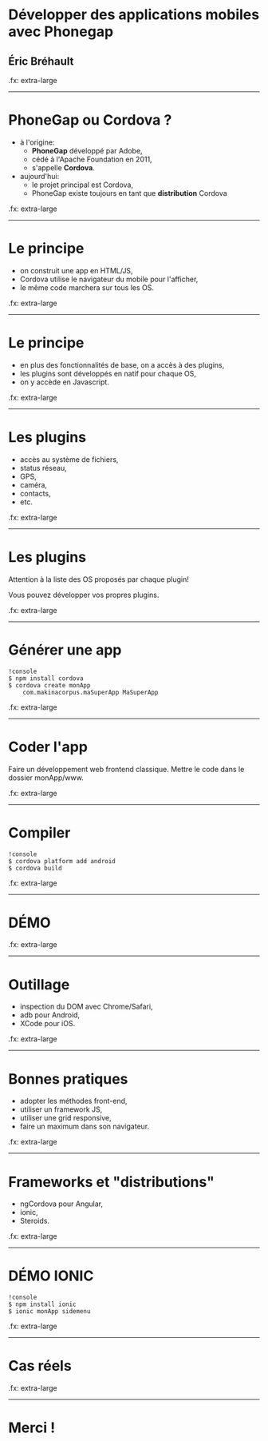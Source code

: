 # Développer des applications mobiles avec Phonegap
## Éric Bréhault

.fx: extra-large

--------------------------------------------------------------------------------

# PhoneGap ou Cordova ?

- à l'origine:
    - **PhoneGap** développé par Adobe,
    - cédé à l'Apache Foundation en 2011,
    - s'appelle **Cordova**.
- aujourd'hui:
    - le projet principal est Cordova,
    - PhoneGap existe toujours en tant que **distribution** Cordova

.fx: extra-large

--------------------------------------------------------------------------------

# Le principe

- on construit une app en HTML/JS,
- Cordova utilise le navigateur du mobile pour l'afficher,
- le même code marchera sur tous les OS.

.fx: extra-large

--------------------------------------------------------------------------------

# Le principe

- en plus des fonctionnalités de base, on a accès à des plugins,
- les plugins sont développés en natif pour chaque OS,
- on y accède en Javascript.

.fx: extra-large

--------------------------------------------------------------------------------

# Les plugins

- accès au système de fichiers,
- status réseau,
- GPS,
- caméra,
- contacts,
- etc.

.fx: extra-large

--------------------------------------------------------------------------------

# Les plugins

Attention à la liste des OS proposés par chaque plugin!

Vous pouvez développer vos propres plugins.

.fx: extra-large

--------------------------------------------------------------------------------

# Générer une app

    !console
    $ npm install cordova
    $ cordova create monApp
        com.makinacorpus.maSuperApp MaSuperApp

.fx: extra-large

--------------------------------------------------------------------------------

# Coder l'app

Faire un développement web frontend classique.
Mettre le code dans le dossier monApp/www.

.fx: extra-large

--------------------------------------------------------------------------------

# Compiler

    !console
    $ cordova platform add android
    $ cordova build

.fx: extra-large

--------------------------------------------------------------------------------

# DÉMO

.fx: extra-large

--------------------------------------------------------------------------------

# Outillage

- inspection du DOM avec Chrome/Safari,
- adb pour Android,
- XCode pour iOS.

.fx: extra-large

--------------------------------------------------------------------------------

# Bonnes pratiques

- adopter les méthodes front-end,
- utiliser un framework JS,
- utiliser une grid responsive,
- faire un maximum dans son navigateur.

.fx: extra-large

--------------------------------------------------------------------------------

# Frameworks et "distributions"

- ngCordova pour Angular,
- ionic,
- Steroids.

.fx: extra-large

--------------------------------------------------------------------------------

# DÉMO IONIC

    !console
    $ npm install ionic
    $ ionic monApp sidemenu

.fx: extra-large

--------------------------------------------------------------------------------

# Cas réels

.fx: extra-large

--------------------------------------------------------------------------------
# Merci !